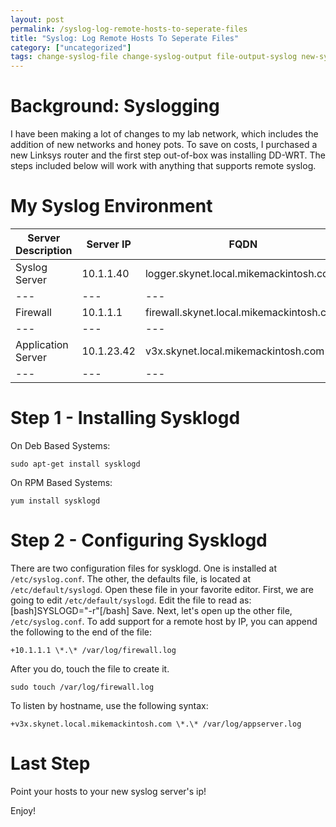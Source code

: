 ```yaml
---
layout: post
permalink: /syslog-log-remote-hosts-to-seperate-files
title: "Syslog: Log Remote Hosts To Seperate Files"
category: ["uncategorized"]
tags: change-syslog-file change-syslog-output file-output-syslog new-syslog-file remote-sysklogd remote-syslog remote-syslog-file sysklogd syslog syslog-file syslog-file-out syslog-to-seperate-file syslogd ubuntu-syslog ubuntu-syslog-file
---
```

# Background: Syslogging
I have been making a lot of changes to my lab network, which includes the addition of new networks and honey pots. To save on costs, I purchased a new Linksys router and the first step out-of-box was installing DD-WRT. The steps included below will work with anything that supports remote syslog. 

# My Syslog Environment

| Server Description | Server IP | FQDN |
| --- | --- | --- |
| Syslog Server | 10.1.1.40 | logger.skynet.local.mikemackintosh.com |
| --- | --- | --- |
| Firewall | 10.1.1.1 | firewall.skynet.local.mikemackintosh.com |
| --- | --- | --- |
| Application Server | 10.1.23.42 | v3x.skynet.local.mikemackintosh.com |
| --- | --- | --- |

# Step 1 - Installing Sysklogd

On Deb Based Systems: 

    sudo apt-get install sysklogd

On RPM Based Systems: 

    yum install sysklogd


# Step 2 - Configuring Sysklogd

There are two configuration files for sysklogd. One is installed at `/etc/syslog.conf`. The other, the defaults file, is located at `/etc/default/syslogd`. Open these file in your favorite editor. First, we are going to edit `/etc/default/syslogd`. Edit the file to read as: [bash]SYSLOGD="-r"[/bash] Save. Next, let's open up the other file, `/etc/syslog.conf`. To add support for a remote host by IP, you can append the following to the end of the file: 

    +10.1.1.1 \*.\* /var/log/firewall.log

After you do, touch the file to create it. 

    sudo touch /var/log/firewall.log 

To listen by hostname, use the following syntax: 

    +v3x.skynet.local.mikemackintosh.com \*.\* /var/log/appserver.log

# Last Step

Point your hosts to your new syslog server's ip! 

Enjoy!